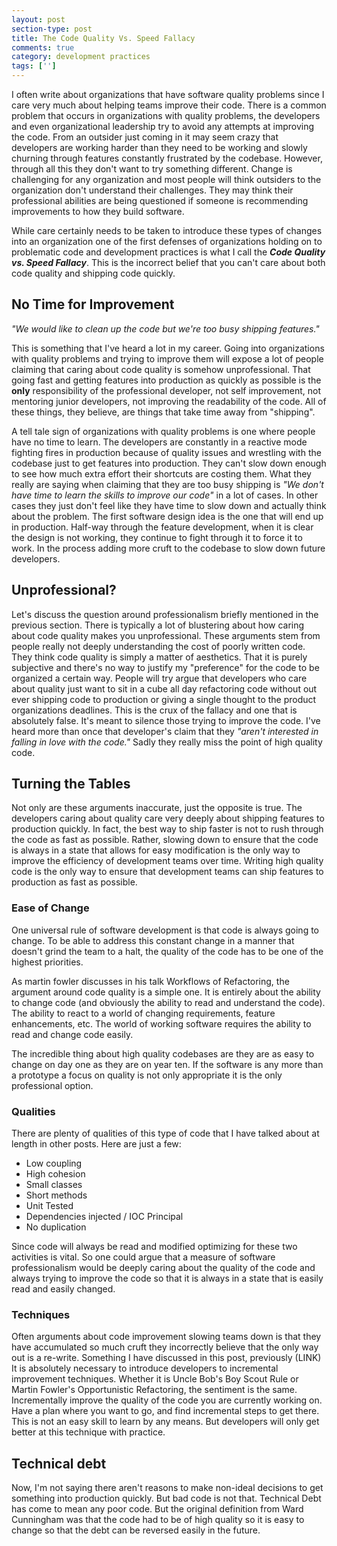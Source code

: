 ```yaml
---
layout: post
section-type: post
title: The Code Quality Vs. Speed Fallacy
comments: true
category: development practices
tags: ['']
---
```


I often write about organizations that have software quality problems since I care very much about helping teams improve their code. There is a common problem that occurs in organizations with quality problems, the developers and even organizational leadership try to avoid any attempts at improving the code. From an outsider just coming in it may seem crazy that developers are working harder than they need to be working and slowly churning through features constantly frustrated by the codebase. However, through all this they don't want to try something different. Change is challenging for any organization and most people will think outsiders to the organization don't understand their challenges. They may think their professional abilities are being questioned if someone is recommending improvements to how they build software.  

While care certainly needs to be taken to introduce these types of changes into an organization one of the first defenses of organizations holding on to problematic code and development practices is what I call the __*Code Quality vs. Speed Fallacy*__. This is the incorrect belief that you can't care about both code quality and shipping code quickly.

## No Time for Improvement

*"We would like to clean up the code but we're too busy shipping features."*

 This is something that I've heard a lot in my career. Going into
organizations with quality problems and trying to improve them will expose a lot of people claiming that caring about code quality is somehow
unprofessional. That going fast and getting features into production as quickly as possible is the **only** responsibility of the professional developer, not self improvement, not mentoring junior developers, not improving the readability of the code. All of these things, they believe, are things that take time away from "shipping".

A tell tale sign of organizations with quality problems is one where people have no time to learn. The developers are constantly in a reactive mode fighting fires in production because of quality issues and wrestling with the codebase just to get features into production. They can't slow down enough to see how much extra effort their shortcuts are costing them. What they really are saying when claiming that they are too busy shipping is *"We don't have time to learn the skills to improve our code"* in a lot of cases. In other cases they just don't feel like they have time to slow down and actually think about the problem. The first software design idea is the one that will end up in production. Half-way through the feature development, when it is clear the design is not working, they continue to fight through it to force it to work. In the process adding more cruft to the codebase to slow down future developers.

## Unprofessional?

Let's discuss the question around professionalism briefly mentioned in the previous section. There is typically a lot of blustering about how caring about code quality makes you unprofessional. These arguments stem from people really not deeply understanding the cost of poorly written code. They think code quality is simply a matter of aesthetics. That it is purely subjective and there's no way to justify my "preference" for the code to be organized a certain way. People will try argue that developers who care about quality just want to sit in a cube all day refactoring code without out ever shipping code to production or giving a single thought to the product organizations deadlines. This is the crux of the fallacy and one that is absolutely false. It's meant to silence those trying to improve the code. I've heard more than once that developer's claim that they *"aren't interested in falling in love with the code."* Sadly they really miss the point of high quality code.

## Turning the Tables

Not only are these arguments inaccurate, just the opposite is true. The developers caring about quality care very deeply about shipping features to production quickly. In fact, the best way to ship faster is not to rush through the code as fast as possible. Rather, slowing down to ensure that the code is always in a state that allows for easy modification is the only way to improve the efficiency of development teams over time. Writing high quality code is the only way to ensure that development teams can ship features to production as fast as possible.

### Ease of Change

One universal rule of software development is that code is always going to change. To be able to address this constant change in a manner that doesn't grind the team to a halt, the quality of the code has to be one of the highest priorities.

As martin fowler discusses in his talk Workflows of Refactoring, the argument around code quality is a simple one. It is entirely about the ability to change code (and obviously the ability to read and understand the code). The ability to react to a world of changing requirements, feature enhancements, etc. The world of working software requires the ability to read and change code easily.

The incredible thing about high quality codebases are they are as easy to change on day one as they are on year ten. If the software is any more than a prototype a focus on quality is not only appropriate it is the only professional option.  

### Qualities

There are plenty of qualities of this type of code that I have talked about at length in other posts.  Here are just a few:
* Low coupling
* High cohesion
* Small classes
* Short methods
* Unit Tested
* Dependencies injected / IOC Principal
* No duplication

Since code will always be read and modified optimizing for these two activities is vital. So one could argue that a measure of software professionalism would be deeply caring about the quality of the code and always trying to improve the code so that it is always in a state that is easily read and easily changed.

### Techniques

Often arguments about code improvement slowing teams down is that they have accumulated so much cruft they incorrectly believe that the only way out is a re-write. Something I have discussed in this post, previously (LINK)
It is absolutely necessary to introduce developers to incremental improvement techniques. Whether it is Uncle Bob's Boy Scout Rule or Martin Fowler's Opportunistic Refactoring, the sentiment is the same. Incrementally improve the quality of the code you are currently working on. Have a plan where you want to go, and find incremental steps to get there. This is not an easy skill to learn by any means. But developers will only get better at this technique with practice.

## Technical debt
Now, I'm not saying there aren't reasons to make non-ideal decisions to get something into production quickly. But bad code is not that. Technical Debt has come to mean any poor code. But the original definition from Ward Cunningham was that the code had to be of high quality so it is easy to change so that the debt can be reversed easily in the future.
